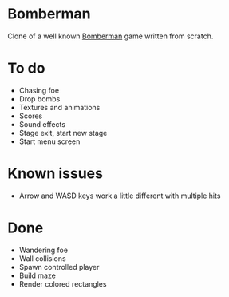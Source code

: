 # Bomberman

Clone of a well known [Bomberman](https://m.youtube.com/watch?v=3smytj9Bu_E) game written from scratch.

# To do

* Chasing foe
* Drop bombs
* Textures and animations
* Scores
* Sound effects
* Stage exit, start new stage
* Start menu screen

# Known issues

* Arrow and WASD keys work a little different with multiple hits

# Done

* Wandering foe
* Wall collisions
* Spawn controlled player
* Build maze
* Render colored rectangles
